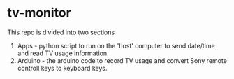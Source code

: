 # tv-monitor
This repo is divided into two sections

1. Apps - python script to run on the 'host' computer to send date/time and read TV usage information.
2. Arduino - the arduino code to record TV usage and convert Sony remote controll keys to keyboard keys.
